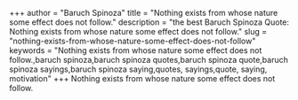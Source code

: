 +++
author = "Baruch Spinoza"
title = "Nothing exists from whose nature some effect does not follow."
description = "the best Baruch Spinoza Quote: Nothing exists from whose nature some effect does not follow."
slug = "nothing-exists-from-whose-nature-some-effect-does-not-follow"
keywords = "Nothing exists from whose nature some effect does not follow.,baruch spinoza,baruch spinoza quotes,baruch spinoza quote,baruch spinoza sayings,baruch spinoza saying,quotes, sayings,quote, saying, motivation"
+++
Nothing exists from whose nature some effect does not follow.
